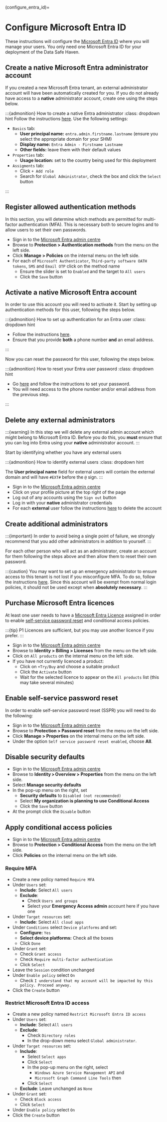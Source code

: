 (configure_entra_id)=

# Configure Microsoft Entra ID

These instructions will configure the [Microsoft Entra ID](https://www.microsoft.com/en-gb/security/business/identity-access/microsoft-entra-id) where you will manage your users.
You only need one Microsoft Entra ID for your deployment of the Data Safe Haven.

## Create a native Microsoft Entra administrator account

If you created a new Microsoft Entra tenant, an external administrator account will have been automatically created for you.
If you do not already have access to a **native** administrator account, create one using the steps below.

:::{admonition} How to create a native Entra administrator
:class: dropdown hint
Follow the instructions [here](https://learn.microsoft.com/en-us/entra/fundamentals/how-to-create-delete-users#create-a-new-user).
Use the following settings:

- `Basics` tab:
    - **User principal name:** `entra.admin.firstname.lastname` (ensure you select the appropriate domain for your SHM)
    - **Display name:** `Entra Admin - Firstname Lastname`
    - **Other fields:** leave them with their default values
- `Properties` tab:
    - **Usage location:** set to the country being used for this deployment
- `Assigments` tab:
    - Click `+ Add role`
    - Search for `Global Administrator`, check the box and click the `Select` button

:::

## Register allowed authentication methods

In this section, you will determine which methods are permitted for multi-factor authentication (MFA).
This is necessary both to secure logins and to allow users to set their own passwords.

- Sign in to the [Microsoft Entra admin centre](https://entra.microsoft.com/)
- Browse to **Protection > Authentication methods** from the menu on the left side.
- Click **Manage > Policies** on the internal menu on the left side.
- For each of `Microsoft Authenticator`, `Third-party software OATH tokens`, `SMS` and `Email OTP` click on the method name
    - Ensure the slider is set to `Enabled` and the target to `All users`
    - Click the `Save` button

## Activate a native Microsoft Entra account

In order to use this account you will need to activate it.
Start by setting up authentication methods for this user, following the steps below.

:::{admonition} How to set up authentication for an Entra user
:class: dropdown hint

- Follow the instructions [here](https://learn.microsoft.com/en-us/entra/identity/authentication/howto-mfa-userdevicesettings#add-authentication-methods-for-a-user).
- Ensure that you provide **both** a phone number **and** an email address.

:::

Now you can reset the password for this user, following the steps below.

:::{admonition} How to reset your Entra user password
:class: dropdown hint

- Go [here](https://passwordreset.microsoftonline.com/) and follow the instructions to set your password.
- You will need access to the phone number and/or email address from the previous step.

:::

## Delete any external administrators

:::{warning}
In this step we will delete any external admin account which might belong to Microsoft Entra ID.
Before you do this, you **must** ensure that you can log into Entra using your **native** administrator account.
:::

Start by identifying whether you have any external users

:::{admonition} How to identify external users
:class: dropdown hint

The **User principal name** field for external users will contain the external domain and will have `#EXT#` before the `@` sign.
:::

- Sign in to the [Microsoft Entra admin centre](https://entra.microsoft.com/)
- Click on your profile picture at the top right of the page
- Log out of any accounts using the `Sign out` button
- Log in with your **native** administrator credentials
- For each **external** user follow the instructions [here](https://learn.microsoft.com/en-us/entra/fundamentals/how-to-create-delete-users#delete-a-user) to delete the account

## Create additional administrators

:::{important}
In order to avoid being a single point of failure, we strongly recommend that you add other administrators in addition to yourself.
:::

For each other person who will act as an administrator, create an account for them following the steps above and then allow them to reset their own password.

:::{caution}
You may want to set up an emergency administrator to ensure access to this tenant is not lost if you misconfigure MFA.
To do so, follow the instructions [here](https://learn.microsoft.com/en-us/entra/identity/role-based-access-control/security-emergency-access).
Since this account will be exempt from normal login policies, it should not be used except when **absolutely necessary**.
:::

## Purchase Microsoft Entra licences

At least one user needs to have a [Microsoft Entra Licence](https://www.microsoft.com/en-gb/security/business/microsoft-entra-pricing) assigned in order to enable [self-service password reset](https://learn.microsoft.com/en-us/entra/identity/authentication/concept-sspr-licensing) and conditional access policies.

:::{tip}
P1 Licences are sufficient, but you may use another licence if you prefer.
:::

- Sign in to the [Microsoft Entra admin centre](https://entra.microsoft.com/)
- Browse to **Identity > Billing > Licenses** from the menu on the left side.
- Click on `All products` on the internal menu on the left side.
- If you have not currently licenced a product:
    - Click on `+Try/Buy` and choose a suitable product
    - Click the `Activate` button
    - Wait for the selected licence to appear on the `All products` list (this may take several minutes)

## Enable self-service password reset

In order to enable self-service password reset (SSPR) you will need to do the following:

- Sign in to the [Microsoft Entra admin centre](https://entra.microsoft.com/)
- Browse to **Protection > Password reset** from the menu on the left side.
- Click **Manage > Properties** on the internal menu on the left side.
- Under the option `Self service password reset enabled`, choose **All**.

## Disable security defaults

- Sign in to the [Microsoft Entra admin centre](https://entra.microsoft.com/)
- Browse to **Identity > Overview > Properties** from the menu on the left side.
- Select **Manage security defaults**
- In the pop-up menu on the right, set
    - **Security defaults** to `Disabled (not recommended)`
    - Select **My organization is planning to use Conditional Access**
    - Click the `Save` button
- At the prompt click the `Disable` button

## Apply conditional access policies

- Sign in to the [Microsoft Entra admin centre](https://entra.microsoft.com/)
- Browse to **Protection > Conditional Access** from the menu on the left side.
- Click **Policies** on the internal menu on the left side.

### Require MFA

- Create a new policy named `Require MFA`
- Under `Users` set:
    - **Include**: Select `All users`
    - **Exclude**:
        - Check `Users and groups`
        - Select your **Emergency Access admin** account here if you have one
- Under `Target resources` set:
    - **Include**: Select `All cloud apps`
- Under `Conditions` select `Device platforms` and set:
    - **Configure:** `Yes`
    - **Select device platforms:** Check all the boxes
    - Click `Done`
- Under `Grant` set:
    - Check `Grant access`
    - Check `Require multi-factor authentication`
    - Click `Select`
- Leave the `Session` condition unchanged
- Under `Enable policy` select `On`
    - Check `I understand that my account will be impacted by this policy. Proceed anyway.`
- Click the `Create` button

### Restrict Microsoft Entra ID access

- Create a new policy named `Restrict Microsoft Entra ID access`
- Under `Users` set:
    - **Include**: Select `All users`
    - **Exclude**:
        - Check `Directory roles`
        - In the drop-down menu select `Global administrator`.
- Under `Target resources` set:
    - **Include**:
        - Select `Select apps`
        - Click `Select`
        - In the pop-up menu on the right, select
            - `Windows Azure Service Management API` and
            - `Microsoft Graph Command Line Tools` then
        - Click `Select`
    - **Exclude**: Leave unchanged as `None`
- Under `Grant` set:
    - Check `Block access`
    - Click `Select`
- Under `Enable policy` select `On`
- Click the `Create` button

